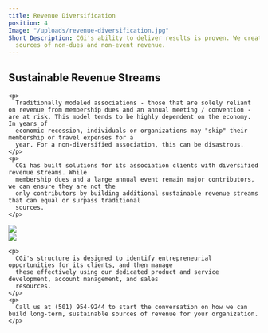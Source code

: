 ```yaml
---
title: Revenue Diversification
position: 4
Image: "/uploads/revenue-diversification.jpg"
Short Description: CGi's ability to deliver results is proven. We create sustainable
  sources of non-dues and non-event revenue.
---
```


<div class="row mb-5 pb-4">
  <div class="col-md-6">

<h2>Sustainable Revenue Streams</h2>

    <p>
      Traditionally modeled associations - those that are solely reliant on revenue from membership dues and an annual meeting / convention - are at risk. This model tends to be highly dependent on the economy. In years of
      economic recession, individuals or organizations may "skip" their membership or travel expenses for a
      year. For a non-diversified association, this can be disastrous.
    </p>
    <p>
      CGi has built solutions for its association clients with diversified revenue streams. While
      membership dues and a large annual event remain major contributors, we can ensure they are not the
      only contributors by building additional sustainable revenue streams that can equal or surpass traditional
      sources.
    </p>
  </div>
  <div class="col-md-6">
    <img src="/uploads/revenue-diversification-2.jpg">
  </div>
</div>

<div class="row mb-5 pb-4">
  <div class="col-md-6">
    <img src="/uploads/revenue-diversification-3.jpg">
  </div>
  <div class="col-md-6">

    <p>
      CGi's structure is designed to identify entrepreneurial opportunities for its clients, and then manage
      these effectively using our dedicated product and service development, account management, and sales
      resources.
    </p>
    <p>
      Call us at (501) 954-9244 to start the conversation on how we can build long-term, sustainable sources of revenue for your organization.
    </p>
  </div>
</div>
